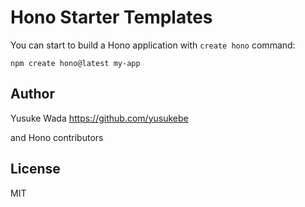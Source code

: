 # Hono Starter Templates

You can start to build a Hono application with `create hono` command:

```
npm create hono@latest my-app
```

## Author

Yusuke Wada <https://github.com/yusukebe>

and Hono contributors

## License

MIT
